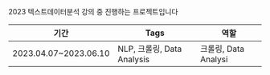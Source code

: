 2023 텍스트데이터분석 강의 중 진행하는 프로젝트입니다

|기간|Tags|역할|
|----|----|---|
|2023.04.07~2023.06.10|NLP, 크롤링, Data Analysis|크롤링, Data Analysi|
